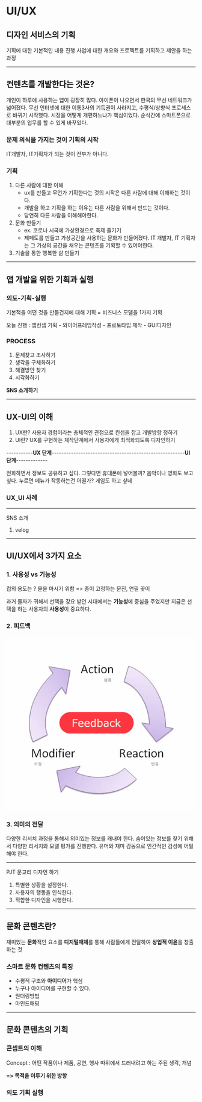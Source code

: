 # UI/UX 

디자인 서비스의 기획
----------------

기획에 대한 기본적인 내용 진행
사업에 대한 개요와 프로젝트를 기획하고 제안을 하는 과정

---

## 컨텐츠를 개발한다는 것은?

개인이 하루에 사용하는 앱이 굉장히 많다. 
아이폰이 나오면서 한국의 무선 네트워크가 넓어졌다.
무선 인터넷에 대한 이통3사의 기득권이 사라지고, 수평식/상향식 프로세스로 바뀌기 시작했다.
시장을 어떻게 개편하느냐가 핵심이었다. 
순식간에 스마트폰으로 대부분의 업무를 할 수 있게 바꾸었다.

### 문제 의식을 가지는 것이 기획의 시작

IT개발자, IT기획자가 되는 것이 전부가 아니다.

### 기획

1. 다른 사람에 대한 이해
   - ux를 만들고 무언가 기획한다는 것의 시작은 다른 사람에 대해 이해하는 것이다.
   - 개발을 하고 기획을 하는 이유는 다른 사람을 위해서 만드는 것이다. 
   - 당연히 다른 사람을 이해해야한다.
2. 문화 만들기
   - ex. 코로나 시국에 가상환경으로 축제 즐기기
   - 제페토를 만들고 가상공간을 사용하는 문화가 만들어졌다. IT 개발자, IT 기획자는 그 가상의 공간을 채우는 콘텐츠를 기획할 수 있어야한다.
3. 기술을 통한 행복한 삶 만들기

------------------

## 앱 개발을 위한 기획과 실행

### 의도-기획-실행

기본적을 어떤 것을 만들건지에 대해 기획 = 비즈니스 모델을 1가지 기획

오늘 진행 : 앱컨셉 기획 - 와이어프레임작성 - 프로토타입 제작 - GUI디자인

### **PROCESS**

1. 문제찾고 조사하기
2. 생각을 구체화하기
3. 해결방안 찾기
4. 시각화하기

**SNS 소개하기**

-----------------

## UX-UI의 이해

1. UX란? 사용자 경험이라는 총체적인 관점으로 컨셉을 잡고 개발방향 정하기
2. UI란? UX를 구현하는 제작단계에서 사용자에게 최적화되도록 디자인하기

-----------**UX 단계**-------------------------------------------------------**UI 단계**-------------

전화하면서 정보도 공유하고 싶다.									 		그렇다면 휴대폰에 넣어볼까?
음악이나 영화도 보고 싶다.													누르면 메뉴가 작동하는건 어떨가?
게임도 하고 싶네

### UX_UI 사례

------------------------------------

SNS 소개

1. velog

--------

## UI/UX에서 3가지 요소



### 1. 사용성 vs 기능성

컵의 용도는 ? 물을 마시기 위함  => 종이 고정하는 문진, 연필 꽂이

과거 물자가 귀해서 선택을 강요 받던 시대에서는 **기능성**에 중심을 주었지만 지금은 선택을 하는 사용자의 **사용성**이 중요하다.



### 2. 피드백

![image-20210619140338573](README.assets/image-20210619140338573.png)

### 3. 의미의 전달

다양한 리서치 과정을 통해서 의미있는 정보를 캐내야 한다. 
숨어있는 정보를 찾기 위해서 다양한 리서치와 모델 평가를 진행한다.
유머와 재미 감동으로 인간적인 감성에 어필해야 한다.

------------------

PJT 문고리 디자인 하기

1. 특별한 상황을 설정한다.
2. 사용자의 행동을 인식한다.
3. 적합한 디자인을 시행한다.

---------------------

## 문화 콘텐츠란?

재미있는 **문화**적인 요소를 **디지털매체**를 통해 사람들에게 전달하여 **상업적 이윤**을 창출하는 것

### 스마트 문화 컨텐츠의 특징

- 수평적 구조와 **아이디어**가 핵심
- 누구나 아이디어를 구현할 수 있다.
- 원더링방법
- 마인드매핑



-----------

## 문화 콘텐츠의 기획

### 콘셉트의 이해 

Concept : 어떤 작품이나 제품, 공연, 행사 따위에서 드러내려고 하는 주된 생각, 개념 

**=> 목적을 이루기 위한 방향**

### 의도 기획 실행

